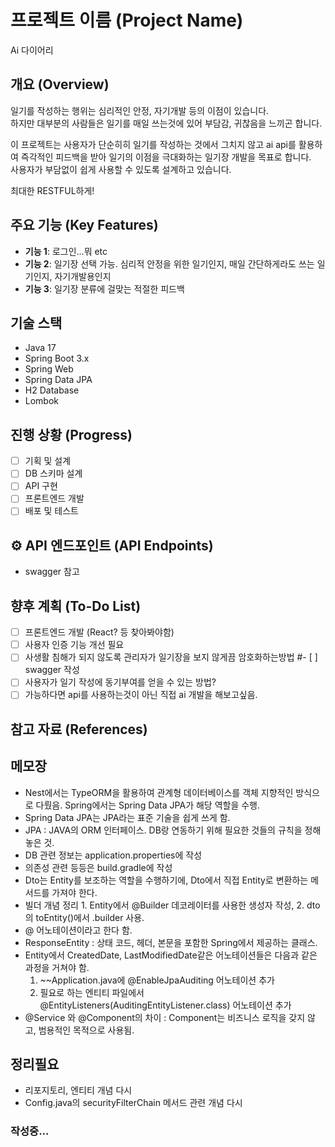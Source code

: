 #  프로젝트 이름 (Project Name)
Ai 다이어리

## 개요 (Overview)
일기를 작성하는 행위는 심리적인 안정, 자기개발 등의 이점이 있습니다.  
하지만 대부분의 사람들은 일기를 매일 쓰는것에 있어 부담감, 귀찮음을 느끼곤 합니다.  

이 프로젝트는 사용자가 단순히히 일기를 작성하는 것에서 그치지 않고 ai api를 활용하여 즉각적인 피드백을 받아 일기의 이점을 극대화하는 일기장 개발을 목표로 합니다.  
사용자가 부담없이 쉽게 사용할 수 있도록 설계하고 있습니다.

최대한 RESTFUL하게!

##  주요 기능 (Key Features)
-  **기능 1**: 로그인...뭐 etc
-  **기능 2**: 일기장 선택 가능. 심리적 안정을 위한 일기인지, 매일 간단하게라도 쓰는 일기인지, 자기개발용인지
-  **기능 3**: 일기장 분류에 걸맞는 적절한 피드백

## 기술 스택
- Java 17
- Spring Boot 3.x
- Spring Web
- Spring Data JPA
- H2 Database
- Lombok

<!--## 
⚙️ 실행 방법

1.  **프로젝트 클론**
    ```bash
    git clone [이 저장소 주소]
    ```

2.  **AI API 키 설정 (중요!)**
    `src/main/resources/application.properties` 파일에 아래 내용을 추가하고 본인의 API 키를 입력하세요.
    ```properties
    ai.api.key=여기에_당신의_API_키를_입력하세요
    ```

3.  **애플리케이션 실행**
    VSCode 또는 IntelliJ에서 `AiDiaryApplication.java` 파일을 열고 실행합니다.
-->

## 진행 상황 (Progress)
- [ ] 기획 및 설계  
- [ ] DB 스키마 설계  
- [ ] API 구현  
- [ ] 프론트엔드 개발  
- [ ] 배포 및 테스트  

## ⚙️ API 엔드포인트 (API Endpoints)
- swagger 참고

## 향후 계획 (To-Do List)
- [ ] 프론트엔드 개발 (React? 등 찾아봐야함)
- [ ] 사용자 인증 기능 개선 필요
- [ ] 사생활 침해가 되지 않도록 관리자가 일기장을 보지 않게끔 암호화하는방법
#- [ ] swagger 작성
- [ ] 사용자가 일기 작성에 동기부여를 얻을 수 있는 방법?
- [ ] 가능하다면 api를 사용하는것이 아닌 직접 ai 개발을 해보고싶음.

## 참고 자료 (References)


## 메모장
- Nest에서는 TypeORM을 활용하여 관계형 데이터베이스를 객체 지향적인 방식으로 다뤘음. Spring에서는 Spring Data JPA가 해당 역할을 수행.  
- Spring Data JPA는 JPA라는 표준 기술을 쉽게 쓰게 함.
- JPA : JAVA의 ORM 인터페이스. DB랑 연동하기 위해 필요한 것들의 규칙을 정해놓은 것.
- DB 관련 정보는 application.properties에 작성
- 의존성 관련 등등은 build.gradle에 작성
- Dto는 Entity를 보조하는 역할을 수행하기에, Dto에서 직접 Entity로 변환하는 메서드를 가져야 한다.
- 빌더 개념 정리 1. Entity에서 @Builder 데코레이터를 사용한 생성자 작성, 2. dto의 toEntity()에서 .builder 사용.
- @ 어노테이션이라고 한다 함.
- ResponseEntity : 상태 코드, 헤더, 본문을 포함한 Spring에서 제공하는 클래스.
- Entity에서 CreatedDate, LastModifiedDate같은 어노테이션들은 다음과 같은 과정을 거쳐야 함.
    1. ~~Application.java에 @EnableJpaAuditing 어노테이션 추가
    2. 필요로 하는 엔티티 파일에서@EntityListeners(AuditingEntityListener.class) 어노테이션 추가
- @Service 와 @Component의 차이 : Component는 비즈니스 로직을 갖지 않고, 범용적인 목적으로 사용됨.


## 정리필요
- 리포지토리, 엔티티 개념 다시
- Config.java의 securityFilterChain 메서드 관련 개념 다시


### 작성중...